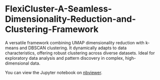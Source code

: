 # FlexiCluster-A-Seamless-Dimensionality-Reduction-and-Clustering-Framework
A versatile framework combining UMAP dimensionality reduction with k-means and DBSCAN clustering. It dynamically adapts to data characteristics, offering robust clustering across diverse datasets. Ideal for exploratory data analysis and pattern discovery in complex, high-dimensional data.

You can view the Jupyter notebook on [nbviewer](flexicluster.ipynb).
